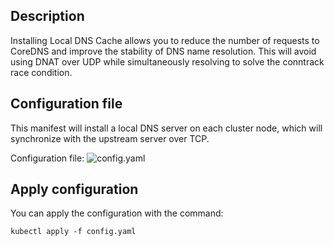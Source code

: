 ## Description

Installing Local DNS Cache allows you to reduce the number of requests to CoreDNS and improve the stability of DNS name resolution. This will avoid using DNAT over UDP while simultaneously resolving to solve the conntrack race condition.

## Configuration file

This manifest will install a local DNS server on each cluster node, which will synchronize with the upstream server over TCP.

Configuration file: ![config.yaml](./assets/config.yaml)

## Apply configuration

You can apply the configuration with the command:

```
kubectl apply -f config.yaml
```
